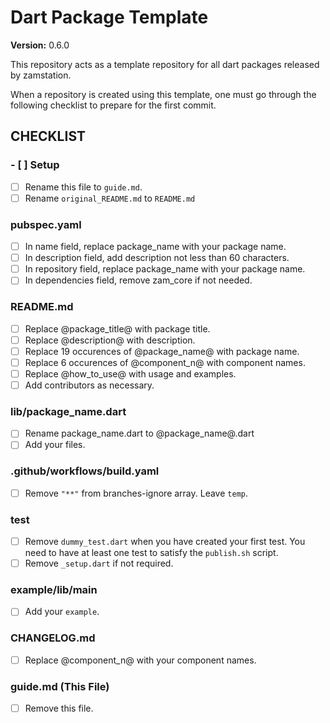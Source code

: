 # Dart Package Template

**Version:** 0.6.0

This repository acts as a template repository for all dart packages released by zamstation.

When a repository is created using this template, one must go through the following checklist to prepare for the first commit.

## CHECKLIST

### - [ ] Setup
- [ ] Rename this file to `guide.md`.
- [ ] Rename `original_README.md` to `README.md`

### pubspec.yaml
- [ ] In name field, replace package_name with your package name.
- [ ] In description field, add description not less than 60 characters.
- [ ] In repository field, replace package_name with your package name.
- [ ] In dependencies field, remove zam_core if not needed.

### README.md
- [ ] Replace @package_title@ with package title.
- [ ] Replace @description@ with description.
- [ ] Replace 19 occurences of @package_name@ with package name.
- [ ] Replace 6 occurences of @component_n@ with component names.
- [ ] Replace @how_to_use@ with usage and examples.
- [ ] Add contributors as necessary.

### lib/package_name.dart
- [ ] Rename package_name.dart to @package_name@.dart
- [ ] Add your files.

### .github/workflows/build.yaml
- [ ] Remove `"**"` from branches-ignore array. Leave `temp`.

### test
- [ ] Remove `dummy_test.dart` when you have created your first test. You need to have at least one test to satisfy the `publish.sh` script.
- [ ] Remove `_setup.dart` if not required.

### example/lib/main
- [ ] Add your `example`.

### CHANGELOG.md
- [ ] Replace @component_n@ with your component names.

### guide.md (This File)
- [ ] Remove this file.
